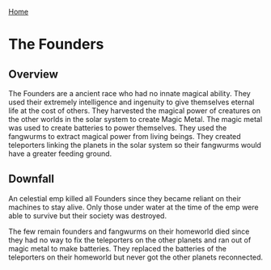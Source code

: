 [Home](../README.md)

# The Founders

## Overview

The Founders are a ancient race who had no innate magical ability. They used their extremely intelligence and ingenuity to give themselves eternal life at the cost of others. They harvested the magical power of creatures on the other worlds in the solar system to create Magic Metal. The magic metal was used to create batteries to power themselves. They used the fangwurms to extract magical power from living beings. They created teleporters linking the planets in the solar system so their fangwurms would have a greater feeding ground.

## Downfall

An celestial emp killed all Founders since they became reliant on their machines to stay alive. Only those under water at the time of the emp were able to survive but their society was destroyed. 

The few remain founders and fangwurms on their homeworld died since they had no way to fix the teleporters on the other planets and ran out of magic metal to make batteries. They replaced the batteries of the teleporters on their homeworld but never got the other planets reconnected.
